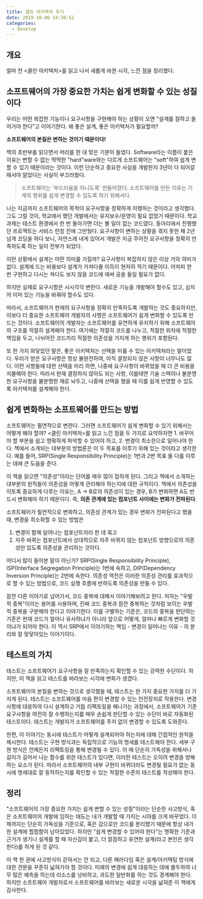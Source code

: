 ```yaml
---
title: 클린 아키텍처 후기
date: 2019-10-06 14:38:52
categories:
  - Develop
---
```

## 개요

얼마 전 <클린 아키텍처>를 읽고 나서 새롭게 바뀐 시각, 느낀 점을 정리했다.
<br >

## 소프트웨어의 가장 중요한 가치는 쉽게 변화할 수 있는 성질이다

우리는 어떤 복잡한 기능이나 요구사항을 구현해야 하는 상황이 오면 "설계를 잘하고 들어가야 한다"고 이야기한다. 왜 좋은 설계, 좋은 아키텍처가 필요할까?

**소프트웨어의 본질은 변하는 것이기 때문이다!**

책의 초반부를 읽으면서 머리를 한 대 맞은 기분이 들었다. Software라는 이름이 붙은 이유는 변할 수 없는 딱딱한 "hard"ware와는 다르게 소프트웨어는 "soft"하여 쉽게 변할 수 있기 때문이라는 것이다. 이런 단순하고 중요한 사실을 개발한지 3년이 다 되어갈 때서야 알았다는 사실이 부끄러웠다.

> 소프트웨어는 '부드러움을 지니도록' 만들어졌다. 소프트웨어를 만든 이유는 기계의 행위를 쉽게 변경할 수 있도록 하기 위해서다.

나는 지금까지 소프트웨어의 목적이 요구사항을 정확하게 이행하는 것이라고 생각했다. 그도 그럴 것이, 학교에서 했던 개발에서는 유지보수/운영이 필요 없었기 때문이다. 학교 과제는 테스트 환경에서 한 번 돌아가면 더는 볼 일이 없는 코드였다. 동아리에서 진행했던 프로젝트는 서비스 런칭 전에 그만뒀다. 요구사항이 변하는 상황을 겪지 못한 채 2년 넘게 코딩을 하다 보니, 자연스레 내게 있어서 개발은 지금 주어진 요구사항을 정확히 만족하도록 하는 일이 전부가 되었다.

이런 상황에서 설계는 어떤 의미를 가질까? 요구사항이 복잡하지 않은 이상 거의 의미가 없다. 설계에 드는 비용보다 설계가 가져다줄 이득이 현저히 적기 때문이다. 어차피 한 번 구현하고 다시는 쳐다도 보지 않을 코드에 애써 공을 들일 필요가 없다.

하지만 실제로 요구시항은 시시각각 변한다. 새로운 기능을 개발해야 할수도 있고, 심지어 이미 있는 기능을 바꿔야 할수도 있다.

따라서, 소프트웨어가 현재의 요구사항을 정확히 만족하도록 개발하는 것도 중요하지만, 이보다 더 중요한 소프트웨어 개발자의 사명은 소프트웨어가 쉽게 변화할 수 있도록 만드는 것이다. 소프트웨어의 개발자는 소프트웨어를 유연하게 유지하기 위해 소프트웨어의 구조를 적절히 설계해야 한다. 여기에는 적절히 코드를 나누고, 적절한 위치에 적절한 책임을 두고, 나뉘어진 코드끼리 적절한 의존성을 가지게 하는 행위가 포함된다.

또 한 가지 와닿았던 말은, 좋은 아키텍처는 선택을 미룰 수 있는 아키텍처라는 말이었다. 우리가 받은 요구사항은 항상 불완전하여, 아직 결정되지 않은 사항이 너무나도 많다. 이런 사항들에 대한 선택을 미리 하면, 나중에 요구사항이 바뀌었을 때 더 큰 비용을 지불해야 한다. 따라서 현재 결정하지 않아도 되는 사항, 이를테면 기술 스택이나 불분명한 요구사항을 불분명한 채로 놔두고, 나중에 선택을 했을 때 이를 쉽게 반영할 수 있도록 아키텍처를 설계해야 한다.
<br >

## 쉽게 변화하는 소프트웨어를 만드는 방법

소프트웨어는 필연적으로 변한다. 그러면 소프트웨어가 쉽게 변화할 수 있기 위해서는 어떻게 해야 할까? <클린 아키텍처>를 읽고 느낀 점을 두 가지로 요약하자면 1. 바꾸어야 할 부분을 쉽고 명확하게 파악할 수 있어야 하고, 2. 변경이 최소한으로 일어나야 한다. 책에서 소개되는 대부분의 방법론은 이 두 목표를 이루기 위해 있는 것이라고 생각한다. 예를 들어, SRP(Single Responsibility Principle)는 1번과 2번 목표 둘 다를 이루는 데에 큰 도움을 준다.

이 책을 읽으면 "의존성"이라는 단어를 매우 많이 접하게 된다. 그리고 책에서 소개하는 대부분의 원칙들이 의존성을 어떻게 관리해야 하는지에 대한 규칙이다. 책에서 의존성을 이토록 중요하게 다루는 이유는, A → B로의 의존성이 있는 경우, B가 변화하면 A도 반드시 변화해야 하기 때문이다. 즉, **의존 관계에 있는 컴포넌트 사이에는 변화가 전파된다**.

소프트웨어가 필연적으로 변화하고, 의존성 관계가 있는 경우 변화가 전파된다고 했을 때, 변경을 최소화할 수 있는 방법은

1. 변경이 함께 일어나는 컴포넌트끼리 한 데 묶고
2. 자주 바뀌는 컴포넌트에서 상대적으로 자주 바뀌지 않는 컴포넌트 방향으로의 의존성만 있도록 의존성을 관리하는 것이다.

어디서 많이 들어본 말이 아닌가? SRP(Single Responsibility Principle), ISP(Interface Segregation Principle)는 1번에 속하고, DIP(Dependency Inversion Principle)는 2번에 속한다. 의존성 역전은 이러한 의존성 관리를 효과적으로 할 수 있는 방법으로, 코드 실행 흐름에 반하도록 의존성을 만들 수 있다.

잠깐 다른 이야기로 넘어가서, 코드 중복에 대해서 이야기해보려고 한다. 저자는 "우발적 중복"이라는 용어를 사용하며, 진짜 코드 중복과 잠깐 중복하는 것처럼 보이는 우발적 중복을 구분해야 한다고 이야기한다. 이를 구별하는 기준은, 코드의 중복을 판단하는 기준은 현재 코드가 얼마나 유사하냐가 아니라 앞으로 어떻게, 얼마나 빠르게 변화할 것이냐가 되어야 한다. 이 역시 SRP에서 이야기하는 책임 - 변경이 일어나는 이유 - 의 분리와 잘 맞닿아있는 이야기이다.
<br >

## 테스트의 가치

테스트는 소프트웨어가 요구사항을 잘 만족하는지 확인할 수 있는 강력한 수단이다. 하지만, 이 책을 읽고 테스트를 바라보는 시각에 변화가 생겼다.

소프트웨어의 본질을 변하는 것으로 생각했을 때, 테스트는 한 가지 중요한 가치를 더 가지게 된다. 테스트는 소프트웨어를 마음 편히 변경할 수 있는 안전장치로 작용한다. 변경사항에 대응하여 다시 설계하고 거듭 리팩토링을 해나가는 과정에서, 소프트웨어가 기존 요구사항을 여전히 잘 수행하는지를 매우 손쉽게 판단할 수 있는 수단이 바로 자동화된 테스트이다. 테스트는 개발자가 소프트웨어를 주저 없이 변경할 수 있도록 도와준다.

한편, 이 이야기는 동시에 테스트가 어떻게 설계되어야 하는지에 대해 간접적인 원칙을 제시한다. 테스트는 구현 방식과는 독립적으로 기능의 명세를 테스트해야 한다. 세부 구현 방식은 언제든지 리팩토링을 통해 변경될 수 있다. 이 때 단순히 가독성을 위해서나 길이가 길어서 나눈 함수를 위한 테스트가 있다면, 이러한 테스트는 오히려 변경을 방해하는 요소가 된다. 따라서 소프트웨어의 내부 구현이 바뀌더라도 변경될 필요가 없는 동시에 명세대로 잘 동작하는지를 확인할 수 있는 적절한 수준의 테스트를 작성해야 한다.
<br >

## 정리

"소프트웨어의 가장 중요한 가치는 쉽게 변할 수 있는 성질"이라는 단순한 사고방식, 혹은 소프트웨어의 개발에 임하는 태도는 내가 개발할 때 가지는 시야를 크게 바꾸었다. 이제까지는 단순히 가독성을 기준으로, 혹은 감으로만 코드를 분리했기 때문에 항상 내가 한 설계에 찝찝함이 남아있었다. 하지만 "쉽게 변경할 수 있어야 한다"는 명확한 기준과 근거가 생기니 설계를 할 때 자신감이 붙고, 더 깔끔하고 유연한 설계(라고 본인은 생각한다)를 하게 된 것 같다.

이 책 한 권에 사고방식이 갇혀서는 안 되고, 다른 패러다임 혹은 설계/아키텍팅 방식에 대한 견문을 꾸준히 넓혀가야 할 것이다. 미래의 변경에 쉽게 대응하는 데에 몰두하여 너무 많은 예측을 하는데 리소스를 낭비하고, 과도한 일반화를 하는 것도 경계해야 한다. 하지만 소프트웨어 개발자로서 소프트웨어를 바라보는 새로운 시각을 넓혀준 이 책에게 감사한다.